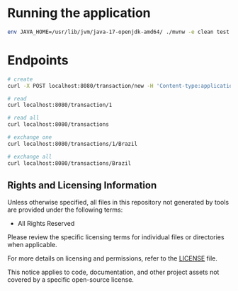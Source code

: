 # Running the application
```sh
env JAVA_HOME=/usr/lib/jvm/java-17-openjdk-amd64/ ./mvnw -e clean test spring-boot:run
```

# Endpoints

```sh
# create
curl -X POST localhost:8080/transaction/new -H 'Content-type:application/json' -d '{"description": "transaction description", "date": "2023-10-26", "amount": 599.99}'

# read
curl localhost:8080/transaction/1

# read all
curl localhost:8080/transactions

# exchange one
curl localhost:8080/transactions/1/Brazil

# exchange all
curl localhost:8080/transactions/Brazil
```

## Rights and Licensing Information

Unless otherwise specified, all files in this repository not generated by tools are provided under the following terms:

- All Rights Reserved

Please review the specific licensing terms for individual files or directories when applicable.

For more details on licensing and permissions, refer to the [LICENSE](LICENSE) file.

This notice applies to code, documentation, and other project assets not covered by a specific open-source license.
